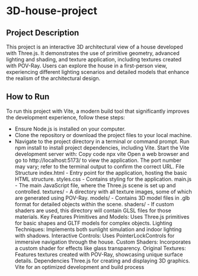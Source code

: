 # 3D-house-project
## Project Description
 This project is an interactive 3D architectural view of a house developed with Three.js. It demonstrates the use of primitive geometry, advanced lighting and shading, and texture application, including textures created with POV-Ray. Users can explore the house in a first-person view, experiencing different lighting scenarios and detailed models that enhance the realism of the architectural design.

## How to Run
To run this project with Vite, a modern build tool that significantly improves the development experience, follow these steps:

- Ensure Node.js is installed on your computer.
- Clone the repository or download the project files to your local machine.
- Navigate to the project directory in a terminal or command prompt.
   Run npm install to install project dependencies, including Vite.
Start the Vite development server with:
Copy code
npx vite
Open a web browser and go to http://localhost:5173/ to view the application. The port number may vary; refer to the terminal output to confirm the correct URL.
File Structure
index.html - Entry point for the application, hosting the basic HTML structure.
styles.css - Contains styling for the application.
main.js - The main JavaScript file, where the Three.js scene is set up and controlled.
textures/ - A directory with all texture images, some of which are generated using POV-Ray.
models/ - Contains 3D model files in .glb format for detailed objects within the scene.
shaders/ - If custom shaders are used, this directory will contain GLSL files for those materials.
Key Features
Primitives and Models: Uses Three.js primitives for basic shapes and GLTF models for complex objects.
Lighting Techniques: Implements both sunlight simulation and indoor lighting with shadows.
Interactive Controls: Uses PointerLockControls for immersive navigation through the house.
Custom Shaders: Incorporates a custom shader for effects like glass transparency.
Original Textures: Features textures created with POV-Ray, showcasing unique surface details.
Dependencies
Three.js for creating and displaying 3D graphics.
Vite for an optimized development and build process
